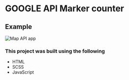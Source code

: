 # GOOGLE API Marker counter

## Example

![Map API app](https://image.ibb.co/irObnU/map.png "Google Map API App")

### This project was built using the following

* HTML
* SCSS
* JavaScript